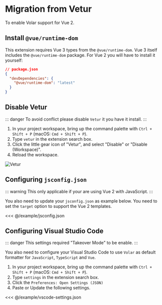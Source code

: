 # Migration from Vetur

To enable Volar support for Vue 2.

## Install `@vue/runtime-dom`

This extension requires Vue 3 types from the `@vue/runtime-dom`. Vue 3 itself includes the `@vue/runtime-dom` package. For Vue 2 you will have to install it yourself:

```json
// package.json
{
  "devDependencies": {
    "@vue/runtime-dom": "latest"
  }
}
```

## Disable Vetur

::: danger
To avoid conflict please disable `Vetur` it you have it install.
:::

1. In your project workspace, bring up the command palette with `Ctrl + Shift + P` (macOS: `Cmd + Shift + P`).
1. Type `vetur` in the extension search box.
1. Click the little gear icon of "Vetur", and select "Disable" or "Disable (Workspace)".
1. Reload the workspace.

![Vetur](/resources/screenshots/vscode-disable-vetur.png)


## Configuring `jsconfig.json`

::: warning
This only applicable if your are using Vue 2 with JavaScript.
:::

You also need to update your `jsconfig.json` as example below. You need to set the `target` option to support the Vue 2 templates.

<<< @/example/jsconfig.json

## Configuring Visual Studio Code

::: danger
This settings required "Takeover Mode" to be enable.
:::

You also need to configure your Visual Studio Code to use `Volar` as default formatter for `JavaScript`, `TypeScript` and `Vue`.

1. In your project workspace, bring up the command palette with `Ctrl + Shift + P` (macOS: `Cmd + Shift + P`).
1. Type `settings` in the extension search box.
1. Click the `Preferences: Open Settings (JSON)`
1. Paste or Update the following settings.

<<< @/example/vscode-settings.json
